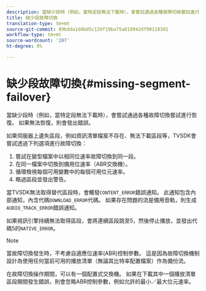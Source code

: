 ```yaml
---
description: 當缺少段時（例如，當特定段無法下載時），會嘗試通過各種故障切換嘗試進行恢復。 如果無法恢復，則會發出錯誤。
title: 缺少段故障切換
translation-type: tm+mt
source-git-commit: 89bdda1d4bd5c126f19ba75a819942df901183d1
workflow-type: tm+mt
source-wordcount: '287'
ht-degree: 0%

---
```



# 缺少段故障切換{#missing-segment-failover}

當缺少段時（例如，當特定段無法下載時），會嘗試通過各種故障切換嘗試進行恢復。 如果無法恢復，則會發出錯誤。

如果伺服器上遺失區段，例如資訊清單檔案不存在、無法下載區段等，TVSDK會嘗試透過下列選項進行故障切換：

1. 嘗試在變型檔案中以相同位速率故障切換到同一段。
1. 在同一檔案中切換到備用位速率（ABR交換機）。
1. 循環檢視每個可用變數中的每個可用位元速率。
1. 略過區段並發出警告。

當TVSDK無法取得替代區段時，會觸發`CONTENT_ERROR`錯誤通知。 此通知包含內部通知，內含代碼`DOWNLOAD_ERROR`代碼。 如果存在問題的流是備用音軌，則生成`AUDIO_TRACK_ERROR`錯誤通知。

如果視訊引擎持續無法取得區段，會將連續區段跳至5，然後停止播放，並發出代碼5的`NATIVE_ERROR`。

>[!NOTE]
>
>當故障切換發生時，不考慮自適應位速率(ABR)控制參數。 這是因為故障切換機制設計為使用任何當前可用的播放清單（無論其比特率配置檔案）作為備份流。
>
>在故障切換操作期間，可以有一個配置式交換機。 如果在下載其中一個播放清單區段期間發生錯誤，則會忽略ABR控制參數，例如允許的最小／最大位元速率。

